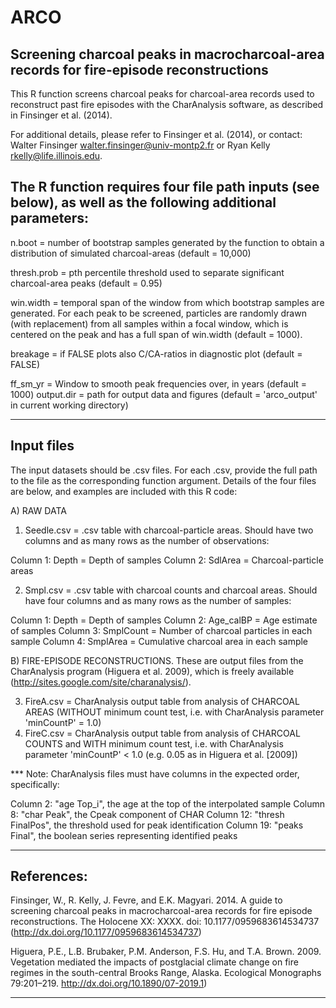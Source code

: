 ARCO
====

Screening charcoal peaks in macrocharcoal-area records for fire-episode reconstructions
---
This R function screens charcoal peaks for charcoal-area records used to reconstruct past fire episodes with the CharAnalysis software, as described in Finsinger et al. (2014). 
 
For additional details, please refer to Finsinger et al. (2014), or contact: 
Walter Finsinger <walter.finsinger@univ-montp2.fr> or 
Ryan Kelly <rkelly@life.illinois.edu>. 
 
 
The R function requires four file path inputs (see below), as well as the following additional parameters: 
---
n.boot = number of bootstrap samples generated by the function to obtain a distribution of simulated charcoal-areas            (default = 10,000) 
 
thresh.prob = pth percentile threshold used to separate significant charcoal-area peaks (default = 0.95) 

win.width = temporal span of the window from which bootstrap samples are generated. For each peak to be screened,        particles are randomly drawn (with replacement) from all samples within a focal window, which is centered on the peak    and has a full span of win.width (default = 1000).

breakage = if FALSE plots also C/CA-ratios in diagnostic plot (default = FALSE)

ff_sm_yr    = Window to smooth peak frequencies over, in years (default = 1000)
output.dir  = path for output data and figures
              (default = 'arco_output' in current working directory)
 
----------------------------------------------------------------------------------------
Input files
--
The input datasets should be .csv files.
For each .csv, provide the full path to the file as the corresponding function argument. Details of the four files are below, and examples are included with this R code: 
 
A) RAW DATA
1. Seedle.csv = .csv table with charcoal-particle areas. Should have two columns and as many rows as the number of observations: 
 
Column 1: Depth = Depth of samples 
Column 2: SdlArea = Charcoal-particle areas 
 
2. Smpl.csv = .csv table with charcoal counts and charcoal areas. Should have four columns and as many rows as the number of samples: 
 
Column 1: Depth = Depth of samples 
Column 2: Age_calBP = Age estimate of samples 
Column 3: SmplCount = Number of charcoal particles in each sample 
Column 4: SmplArea = Cumulative charcoal area in each sample 
 
B) FIRE-EPISODE RECONSTRUCTIONS. 
These are output files from the CharAnalysis program (Higuera et al. 2009), which is freely available (http://sites.google.com/site/charanalysis/). 
 
3. FireA.csv = CharAnalysis output table from analysis of CHARCOAL AREAS (WITHOUT minimum count test, i.e. with CharAnalysis parameter 'minCountP' = 1.0)
4. FireC.csv = CharAnalysis output table from analysis of CHARCOAL COUNTS and WITH minimum count test, i.e. with CharAnalysis parameter 'minCountP' < 1.0 (e.g. 0.05 as in Higuera et al. [2009])
 
*** Note: CharAnalysis files must have columns in the expected order, specifically: 
 
Column 2: "age Top_i", the age at the top of the interpolated sample 
Column 8: "char Peak", the Cpeak component of CHAR 
Column 12: "thresh FinalPos", the threshold used for peak identification 
Column 19: "peaks Final", the boolean series representing identified peaks 
 
----------------------------------------------------------------------------------------
 
References: 
-
Finsinger, W., R. Kelly, J. Fevre, and E.K. Magyari. 2014. A guide to screening charcoal peaks in macrocharcoal-area records for fire episode reconstructions. The Holocene XX: XXXX. doi: 10.1177/0959683614534737 (http://dx.doi.org/10.1177/0959683614534737)
 
Higuera, P.E., L.B. Brubaker, P.M. Anderson, F.S. Hu, and T.A. Brown. 2009. Vegetation mediated the impacts of postglacial climate change on fire regimes in the south-central Brooks Range, Alaska. Ecological Monographs 79:201–219. http://dx.doi.org/10.1890/07-2019.1)
 
----------------------------------------------------------------------------------------
